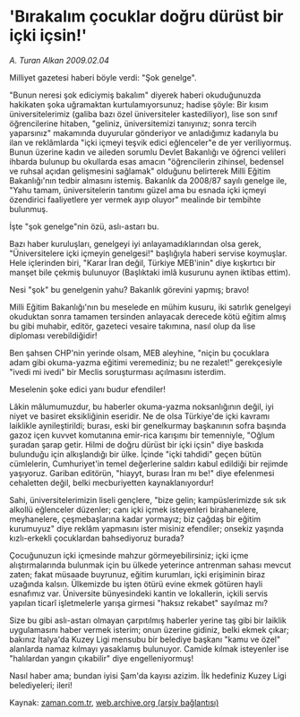 # 'Bırakalım çocuklar doğru dürüst bir içki içsin!'

*A. Turan Alkan 2009.02.04*

<tr><td class="metin" colspan="2" style="padding-top: 20px; padding-left: 5px; padding-right: 10px;">Milliyet gazetesi haberi böyle verdi: "Şok genelge".</td></tr><tr><td class="metin" colspan="2" style="padding-top: 20px; padding-left: 5px; padding-right: 10px;"><p> "Bunun neresi şok ediciymiş bakalım" diyerek haberi okuduğunuzda hakikaten şoka uğramaktan kurtulamıyorsunuz; hadise şöyle: Bir kısım üniversitelerimiz (galiba bazı özel üniversiteler kastediliyor), lise son sınıf öğrencilerine hitaben, "geliniz, üniversitemizi tanıyınız; sonra tercih yaparsınız" makamında duyurular gönderiyor ve anladığımız kadarıyla bu ilan ve reklâmlarda "içki içmeyi teşvik edici eğlenceler"e de yer veriliyormuş. Bunun üzerine kadın ve aileden sorumlu Devlet Bakanlığı ve öğrenci velileri ihbarda bulunup bu okullarda esas amacın "öğrencilerin zihinsel, bedensel ve ruhsal açıdan gelişmesini sağlamak" olduğunu belirterek Milli Eğitim Bakanlığı'nın tedbir almasını istemiş. Bakanlık da 2008/87 sayılı genelge ile, "Yahu tamam, üniversitelerin tanıtımı güzel ama bu esnada içki içmeyi özendirici faaliyetlere yer vermek ayıp oluyor" mealinde bir tembihte bulunmuş.
<p> İşte "şok genelge"nin özü, aslı-astarı bu.
<p> Bazı haber kuruluşları, genelgeyi iyi anlayamadıklarından olsa gerek, "Üniversitelere içki içmeyin genelgesi!" başlığıyla haberi servise koymuşlar. Hele içlerinden biri, "Karar İran değil, Türkiye MEB'inin" diye kışkırtıcı bir manşet bile çekmiş bulunuyor (Başlıktaki imlâ kusurunu aynen iktibas ettim).
<p> Nesi "şok" bu genelgenin yahu? Bakanlık görevini yapmış; bravo!
<p> Milli Eğitim Bakanlığı'nın bu meselede en mühim kusuru, iki satırlık genelgeyi okuduktan sonra tamamen tersinden anlayacak derecede kötü eğitim almış bu gibi muhabir, editör, gazeteci vesaire takımına, nasıl olup da lise diploması verebildiğidir!
<p> Ben şahsen CHP'nin yerinde olsam, MEB aleyhine, "niçin bu çocuklara adam gibi okuma-yazma eğitimi veremediniz; bu ne rezalet!" gerekçesiyle "ivedi mi ivedi" bir Meclis soruşturması açılmasını isterdim.
<p> Meselenin şoke edici yanı budur efendiler!
<p> Lâkin mâlumumuzdur, bu haberler okuma-yazma noksanlığının değil, iyi niyet ve basiret eksikliğinin eseridir. Ne de olsa Türkiye'de içki kavramı laiklikle aynileştirildi; burası, eski bir genelkurmay başkanının sofra başında gazoz içen kuvvet komutanına emir-rica karışımı bir temenniyle, "Oğlum şuradan şarap getir. Hilmi de doğru dürüst bir içki içsin" diye baskıda bulunduğu için alkışlandığı bir ülke. İçinde "içki tahdidi" geçen bütün cümlelerin, Cumhuriyet'in temel değerlerine saldırı kabul edildiği bir rejimde yaşıyoruz. Gariban editörün, "hiayyt, burası İran mı be!" diye efelenmesi cehaletten değil, belki mecburiyetten kaynaklanıyordur!
<p> Sahi, üniversitelerimizin liseli gençlere, "bize gelin; kampüslerimizde sık sık alkollü eğlenceler düzenler; canı içki içmek isteyenleri birahanelere, meyhanelere, çeşmebaşlarına kadar yormayız; biz çağdaş bir eğitim kurumuyuz" diye reklâm yapmasını ister misiniz efendiler; onsekiz yaşında kızlı-erkekli çocuklardan bahsediyoruz burada?
<p> Çocuğunuzun içki içmesinde mahzur görmeyebilirsiniz; içki içme alıştırmalarında bulunmak için bu ülkede yeterince antrenman sahası mevcut zaten; fakat müsaade buyrunuz, eğitim kurumları, içki erişiminin biraz uzağında kalsın. Ülkemizde bu işten ötürü evine ekmek götüren hayli esnafımız var. Üniversite bünyesindeki kantin ve lokallerin, içkili servis yapılan ticarî işletmelerle yarışa girmesi "haksız rekabet" sayılmaz mı?
<p> Size bu gibi aslı-astarı olmayan çarpıtılmış haberler yerine taş gibi bir laiklik uygulamasını haber vermek isterim; onun üzerine gidiniz, belki ekmek çıkar; bakınız İtalya'da Kuzey Ligi mensubu bir belediye başkanı "kamu ve özel" alanlarda namaz kılmayı yasaklamış bulunuyor. Camide kılmak isteyenler ise "halılardan yangın çıkabilir" diye engelleniyormuş!
<p> Nasıl haber ama; bundan iyisi Şam'da kayısı azizim. İlk hedefiniz Kuzey Ligi belediyeleri; ileri!<br/></p></p></p></p></p></p></p></p></p></p></p></p></td></tr>

Kaynak: [zaman.com.tr](http://zaman.com.tr/yazar.do?yazino=811444), [web.archive.org (arşiv bağlantısı)](http://web.archive.org/web/20090228192211/http://zaman.com.tr:80/yazar.do?yazino=811444)
